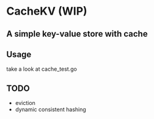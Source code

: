 # CacheKV (WIP)
## A simple key-value store with cache
## Usage
take a look at cache_test.go
## TODO
- eviction
- dynamic consistent hashing